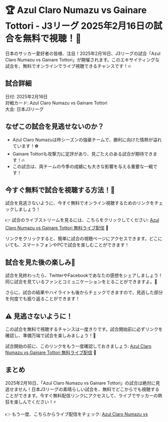 # 🏆 Azul Claro Numazu vs Gainare Tottori - J3リーグ 2025年2月16日の試合を無料で視聴！🎥

日本のサッカー愛好者の皆様、注目！2025年2月16日、J3リーグの試合「Azul Claro Numazu vs Gainare Tottori」が開催されます。このエキサイティングな試合を、無料でオンラインでライブ視聴できるチャンスです！🔥

## 試合詳細

日付: 2025年2月16日  
対戦カード: Azul Claro Numazu vs Gainare Tottori  
大会: 日本J3リーグ

## なぜこの試合を見逃せないのか？

- Azul Claro Numazuは昨シーズンの強豪チームで、勝利に向けた情熱が溢れています！⚽
- Gainare Tottoriも攻撃力に定評があり、見ごたえのある試合が期待できます！🔥
- この試合は、両チームの今季の成績にも大きな影響を与える重要な一戦です！

## 今すぐ無料で試合を視聴する方法！📱

試合を見逃さないように、今すぐ無料でオンライン視聴するためのリンクをチェックしましょう！

👉 試合のライブストリームを見るには、こちらをクリックしてください: [Azul Claro Numazu vs Gainare Tottori 無料ライブ配信](https://tinyurl.com/livestreamfreeo?st=Azul+Claro+Numazu+vs+Gainare+Tottori&si=ghc) 🎉

リンクをクリックすると、簡単に試合の視聴ページにアクセスできます。どこにいても、スマートフォンやPCで試合を楽しむことができます！

## 試合を見た後の楽しみ💬

試合を見終わったら、TwitterやFacebookであなたの感想をシェアしましょう！同じ試合を見ているファンとコミュニケーションをとることができますよ。👏

さらに、試合の結果やハイライトも後からチェックできますので、見逃した部分を何度でも振り返ることができます！

## ⚠️ 見逃さないように！

この試合を無料で視聴するチャンスは一度きりです。試合開始前に必ずリンクを確認し、準備万端で試合を楽しみましょう！📅

試合開始の前に、このリンクをもう一度確認しておきましょう: [Azul Claro Numazu vs Gainare Tottori 無料ライブ配信](https://tinyurl.com/livestreamfreeo?st=Azul+Claro+Numazu+vs+Gainare+Tottori&si=ghc) 🔴

## まとめ

2025年2月16日、「Azul Claro Numazu vs Gainare Tottori」の試合は絶対に見逃せません！日本J3リーグの素晴らしい試合を、無料でどこからでも視聴することができます。今すぐ無料配信リンクにアクセスして、ライブでサッカーの熱狂を楽しんでください！⚡

👉 もう一度、こちらからライブ配信をチェック: [Azul Claro Numazu vs](https://tinyurl.com/livestreamfreeo?st=Azul+Claro+Numazu+vs+Gainare+Tottori&si=ghc)
